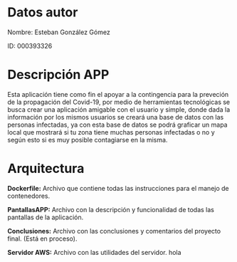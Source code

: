# Datos autor
Nombre: Esteban González Gómez

ID: 000393326
# Descripción APP
Esta aplicación tiene como fin el apoyar a la contingencia para la preveción de la propagación del Covid-19, por medio de herramientas tecnológicas se busca crear una aplicación amigable con el usuario y simple, donde dada la información por los mismos usuarios se creará una base de datos con las personas infectadas, ya con esta base de datos se podrá graficar un mapa local que mostrará si tu zona tiene muchas personas infectadas o no y según esto si es muy posible contagiarse en la misma.
# Arquitectura
**Dockerfile:** Archivo que contiene todas las instrucciones para el manejo de contenedores.

**PantallasAPP:** Archivo con la descripción y funcionalidad de todas las pantallas de la aplicación.

**Conclusiones:** Archivo con las conclusiones y comentarios del proyecto final. (Está en proceso).

**Servidor AWS:** Archivo con las utilidades del servidor.
hola
